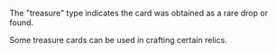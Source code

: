 The "treasure" type indicates the card was obtained as a rare drop or found.

Some treasure cards can be used in crafting certain relics.
